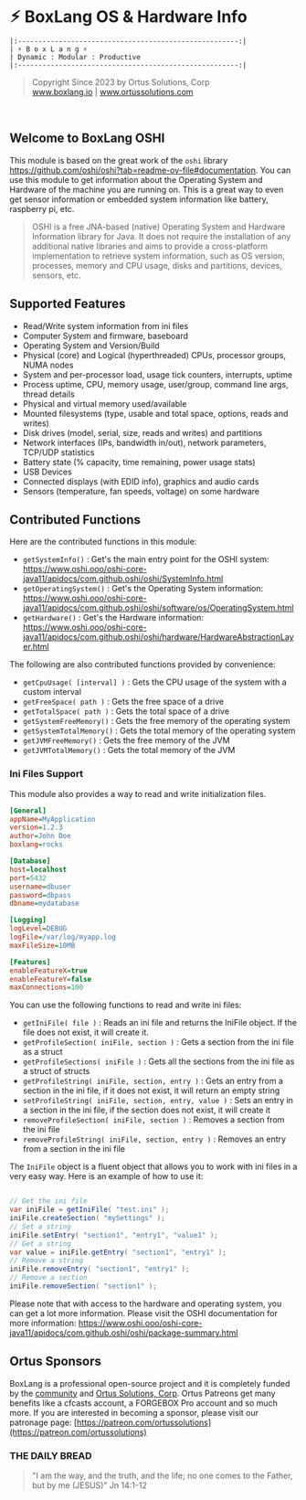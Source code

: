 # ⚡︎ BoxLang OS & Hardware Info

```
|:------------------------------------------------------:|
| ⚡︎ B o x L a n g ⚡︎
| Dynamic : Modular : Productive
|:------------------------------------------------------:|
```

<blockquote>
	Copyright Since 2023 by Ortus Solutions, Corp
	<br>
	<a href="https://www.boxlang.io">www.boxlang.io</a> |
	<a href="https://www.ortussolutions.com">www.ortussolutions.com</a>
</blockquote>

<p>&nbsp;</p>

## Welcome to BoxLang OSHI

This module is based on the great work of the `oshi` library https://github.com/oshi/oshi?tab=readme-ov-file#documentation.  You can use this module to get information about the Operating System and Hardware of the machine you are running on.  This is a great way to even get sensor information or embedded system information like battery, raspberry pi, etc.

> OSHI is a free JNA-based (native) Operating System and Hardware Information library for Java. It does not require the installation of any additional native libraries and aims to provide a cross-platform implementation to retrieve system information, such as OS version, processes, memory and CPU usage, disks and partitions, devices, sensors, etc.

## Supported Features

* Read/Write system information from ini files
* Computer System and firmware, baseboard
* Operating System and Version/Build
* Physical (core) and Logical (hyperthreaded) CPUs, processor groups, NUMA nodes
* System and per-processor load, usage tick counters, interrupts, uptime
* Process uptime, CPU, memory usage, user/group, command line args, thread details
* Physical and virtual memory used/available
* Mounted filesystems (type, usable and total space, options, reads and writes)
* Disk drives (model, serial, size, reads and writes) and partitions
* Network interfaces (IPs, bandwidth in/out), network parameters, TCP/UDP statistics
* Battery state (% capacity, time remaining, power usage stats)
* USB Devices
* Connected displays (with EDID info), graphics and audio cards
* Sensors (temperature, fan speeds, voltage) on some hardware

## Contributed Functions

Here are the contributed functions in this module:

* `getSystemInfo()` : Get's the main entry point for the OSHI system: https://www.oshi.ooo/oshi-core-java11/apidocs/com.github.oshi/oshi/SystemInfo.html
* `getOperatingSystem()` : Get's the Operating System information: https://www.oshi.ooo/oshi-core-java11/apidocs/com.github.oshi/oshi/software/os/OperatingSystem.html
* `getHardware()` : Get's the Hardware information: https://www.oshi.ooo/oshi-core-java11/apidocs/com.github.oshi/oshi/hardware/HardwareAbstractionLayer.html

The following are also contributed functions provided by convenience:

* `getCpuUsage( [interval] )` : Gets the CPU usage of the system with a custom interval
* `getFreeSpace( path )` : Gets the free space of a drive
* `getTotalSpace( path )` : Gets the total space of a drive
* `getSystemFreeMemory()` : Gets the free memory of the operating system
* `getSystemTotalMemory()` : Gets the total memory of the operating system
* `getJVMFreeMemory()` : Gets the free memory of the JVM
* `getJVMTotalMemory()` : Gets the total memory of the JVM

### Ini Files Support

This module also provides a way to read and write initialization files.

```ini
[General]
appName=MyApplication
version=1.2.3
author=John Doe
boxlang=rocks

[Database]
host=localhost
port=5432
username=dbuser
password=dbpass
dbname=mydatabase

[Logging]
logLevel=DEBUG
logFile=/var/log/myapp.log
maxFileSize=10MB

[Features]
enableFeatureX=true
enableFeatureY=false
maxConnections=100
```

You can use the following functions to read and write ini files:

* `getIniFile( file )` : Reads an ini file and returns the IniFile object. If the file does not exist, it will create it.
* `getProfileSection( iniFile, section )` : Gets a section from the ini file as a struct
* `getProfileSections( iniFile )` : Gets all the sections from the ini file as a struct of structs
* `getProfileString( iniFile, section, entry )` : Gets an entry from a section in the ini file, if it does not exist, it will return an empty string
* `setProfileString( iniFile, section, entry, value )` : Sets an entry in a section in the ini file, if the section does not exist, it will create it
* `removeProfileSection( iniFile, section )` : Removes a section from the ini file
* `removeProfileString( iniFile, section, entry )` : Removes an entry from a section in the ini file

The `IniFile` object is a fluent object that allows you to work with ini files in a very easy way.  Here is an example of how to use it:

```java

// Get the ini file
var iniFile = getIniFile( "test.ini" );
iniFile.createSection( "mySettings" );
// Set a string
iniFile.setEntry( "section1", "entry1", "value1" );
// Get a string
var value = iniFile.getEntry( "section1", "entry1" );
// Remove a string
iniFile.removeEntry( "section1", "entry1" );
// Remove a section
iniFile.removeSection( "section1" );
```

Please note that with access to the hardware and operating system, you can get a lot more information.  Please visit the OSHI documentation for more information: https://www.oshi.ooo/oshi-core-java11/apidocs/com.github.oshi/oshi/package-summary.html

## Ortus Sponsors

BoxLang is a professional open-source project and it is completely funded by the [community](https://patreon.com/ortussolutions) and [Ortus Solutions, Corp](https://www.ortussolutions.com).  Ortus Patreons get many benefits like a cfcasts account, a FORGEBOX Pro account and so much more.  If you are interested in becoming a sponsor, please visit our patronage page: [https://patreon.com/ortussolutions](https://patreon.com/ortussolutions)

### THE DAILY BREAD

 > "I am the way, and the truth, and the life; no one comes to the Father, but by me (JESUS)" Jn 14:1-12
